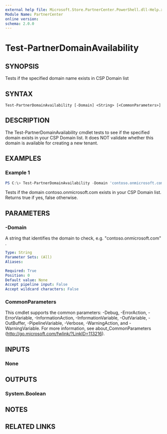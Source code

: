 ```yaml
---
external help file: Microsoft.Store.PartnerCenter.PowerShell.dll-Help.xml
Module Name: PartnerCenter
online version:
schema: 2.0.0
---
```


# Test-PartnerDomainAvailability

## SYNOPSIS
Tests if the specified domain name exists in CSP Domain list

## SYNTAX

```
Test-PartnerDomainAvailability [-Domain] <String> [<CommonParameters>]
```

## DESCRIPTION

The Test-PartnerDomainAvailability cmdlet tests to see if the specified domain exists in your CSP Domain list. It does NOT validate whether this domain is available for creating a new tenant.

## EXAMPLES

### Example 1
```powershell
PS C:\> Test-PartnerDomainAvailability -Domain 'contoso.onmicrosoft.com'
```

Tests if the domain contoso.onmicrosoft.com exists in your CSP Domain list. Returns true if yes, false otherwise.

## PARAMETERS

### -Domain
A string that identifies the domain to check, e.g.
"contoso.onmicrosoft.com" .

```yaml
Type: String
Parameter Sets: (All)
Aliases:

Required: True
Position: 0
Default value: None
Accept pipeline input: False
Accept wildcard characters: False
```

### CommonParameters
This cmdlet supports the common parameters: -Debug, -ErrorAction, -ErrorVariable, -InformationAction, -InformationVariable, -OutVariable, -OutBuffer, -PipelineVariable, -Verbose, -WarningAction, and -WarningVariable. For more information, see about_CommonParameters (http://go.microsoft.com/fwlink/?LinkID=113216).

## INPUTS

### None

## OUTPUTS

### System.Boolean

## NOTES

## RELATED LINKS
